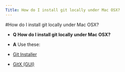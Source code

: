 ```yaml
---
Title: How do I install git locally under Mac OSX?
---
```

#How do I install git locally under Mac OSX?
- **Q How do I install git locally under Mac OSX?**
- **A** Use these:

-  [Git Installer](http://code.google.com/p/git-osx-installer/)
-  [GitX (GUI)](http://gitx.frim.nl/index.html)

